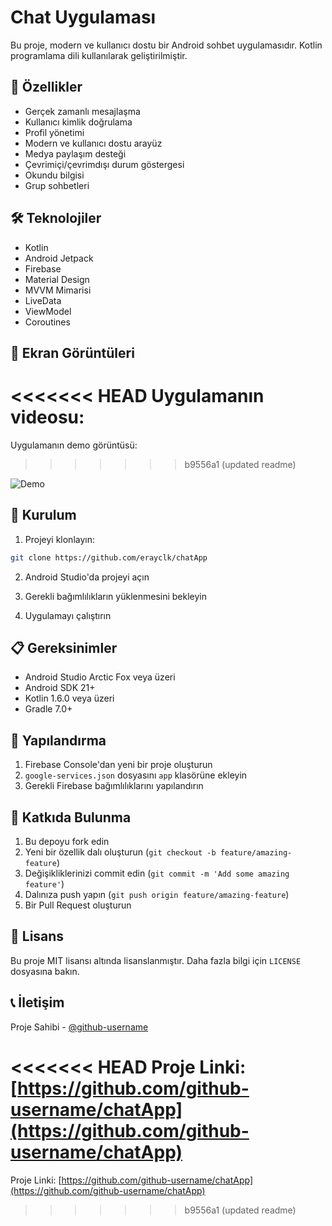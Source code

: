 # Chat Uygulaması

Bu proje, modern ve kullanıcı dostu bir Android sohbet uygulamasıdır. Kotlin programlama dili kullanılarak geliştirilmiştir.

## 📱 Özellikler

- Gerçek zamanlı mesajlaşma
- Kullanıcı kimlik doğrulama
- Profil yönetimi
- Modern ve kullanıcı dostu arayüz
- Medya paylaşım desteği
- Çevrimiçi/çevrimdışı durum göstergesi
- Okundu bilgisi
- Grup sohbetleri

## 🛠️ Teknolojiler

- Kotlin
- Android Jetpack
- Firebase
- Material Design
- MVVM Mimarisi
- LiveData
- ViewModel
- Coroutines

## 📸 Ekran Görüntüleri 

<<<<<<< HEAD
Uygulamanın videosu:
=======
Uygulamanın demo görüntüsü:
>>>>>>> b9556a1 (updated readme)

![Demo](screenshots/Screen_recording_20250524_182453.gif)

## 🚀 Kurulum

1. Projeyi klonlayın:
```bash
git clone https://github.com/erayclk/chatApp
```

2. Android Studio'da projeyi açın

3. Gerekli bağımlılıkların yüklenmesini bekleyin

4. Uygulamayı çalıştırın

## 📋 Gereksinimler

- Android Studio Arctic Fox veya üzeri
- Android SDK 21+
- Kotlin 1.6.0 veya üzeri
- Gradle 7.0+

## 🔧 Yapılandırma

1. Firebase Console'dan yeni bir proje oluşturun
2. `google-services.json` dosyasını `app` klasörüne ekleyin
3. Gerekli Firebase bağımlılıklarını yapılandırın

## 🤝 Katkıda Bulunma

1. Bu depoyu fork edin
2. Yeni bir özellik dalı oluşturun (`git checkout -b feature/amazing-feature`)
3. Değişikliklerinizi commit edin (`git commit -m 'Add some amazing feature'`)
4. Dalınıza push yapın (`git push origin feature/amazing-feature`)
5. Bir Pull Request oluşturun

## 📝 Lisans

Bu proje MIT lisansı altında lisanslanmıştır. Daha fazla bilgi için `LICENSE` dosyasına bakın.

## 📞 İletişim

Proje Sahibi - [@github-username](https://github.com/github-username)

<<<<<<< HEAD
Proje Linki: [https://github.com/github-username/chatApp](https://github.com/github-username/chatApp) 
=======
Proje Linki: [https://github.com/github-username/chatApp](https://github.com/github-username/chatApp)

>>>>>>> b9556a1 (updated readme)
